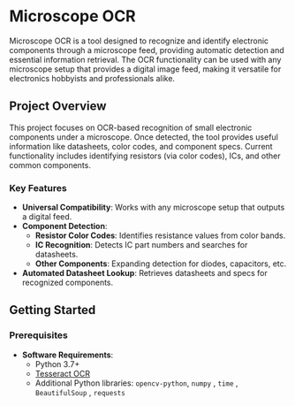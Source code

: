 # Microscope OCR

Microscope OCR is a tool designed to recognize and identify electronic components through a microscope feed, providing automatic detection and essential information retrieval. The OCR functionality can be used with any microscope setup that provides a digital image feed, making it versatile for electronics hobbyists and professionals alike.

## Project Overview

This project focuses on OCR-based recognition of small electronic components under a microscope. Once detected, the tool provides useful information like datasheets, color codes, and component specs. Current functionality includes identifying resistors (via color codes), ICs, and other common components.

### Key Features
- **Universal Compatibility**: Works with any microscope setup that outputs a digital feed.
- **Component Detection**:
  - **Resistor Color Codes**: Identifies resistance values from color bands.
  - **IC Recognition**: Detects IC part numbers and searches for datasheets.
  - **Other Components**: Expanding detection for diodes, capacitors, etc.
- **Automated Datasheet Lookup**: Retrieves datasheets and specs for recognized components.

## Getting Started

### Prerequisites
- **Software Requirements**:
  - Python 3.7+
  - [Tesseract OCR](https://github.com/tesseract-ocr/tesseract)
  - Additional Python libraries: `opencv-python`, `numpy` , `time` , `BeautifulSoup` , `requests`
  
